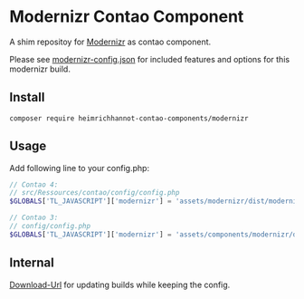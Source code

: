 # Modernizr Contao Component
A shim repositoy for [Modernizr][1] as contao component.

Please see [modernizr-config.json](dist/modernizr-config.json) for included features and options for this modernizr build.

## Install

```
composer require heimrichhannot-contao-components/modernizr
```

## Usage

Add following line to your config.php:

```php
// Contao 4:
// src/Ressources/contao/config/config.php
$GLOBALS['TL_JAVASCRIPT']['modernizr'] = 'assets/modernizr/dist/modernizr-custom.js|static';

// Contao 3:
// config/config.php
$GLOBALS['TL_JAVASCRIPT']['modernizr'] = 'assets/components/modernizr/dist/modernizr-custom.js|static';
```

## Internal

[Download-Url](https://modernizr.com/download/?-applicationcache-audio-backgroundsize-borderimage-borderradius-boxshadow-canvas-canvastext-cssanimations-csscolumns-cssgradients-csspositionsticky-cssreflections-csstransforms-csstransforms3d-csstransitions-flexbox-fontface-generatedcontent-geolocation-hashchange-history-hsla-indexeddb-inlinesvg-input-inputtypes-localstorage-multiplebgs-opacity-postmessage-rgba-sessionstorage-smil-svg-svgclippaths-textshadow-touchevents-video-webgl-websockets-websqldatabase-webworkers-addtest-domprefixes-hasevent-mq-prefixed-prefixes-setclasses-shiv-testallprops-testprop-teststyles) for updating builds while keeping the config.


[1]: https://modernizr.com